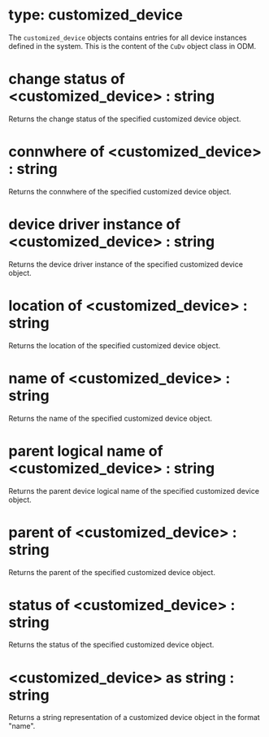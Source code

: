 # type: customized_device

The `customized_device` objects contains entries for all device instances defined in the system. This is the content of the `CuDv` object class in ODM.

# change status of &lt;customized_device&gt; : string

Returns the change status of the specified customized device object.

# connwhere of &lt;customized_device&gt; : string

Returns the connwhere of the specified customized device object.

# device driver instance of &lt;customized_device&gt; : string

Returns the device driver instance of the specified customized device object.

# location of &lt;customized_device&gt; : string

Returns the location of the specified customized device object.

# name of &lt;customized_device&gt; : string

Returns the name of the specified customized device object.

# parent logical name of &lt;customized_device&gt; : string

Returns the parent device logical name of the specified customized device object.

# parent of &lt;customized_device&gt; : string

Returns the parent of the specified customized device object.

# status of &lt;customized_device&gt; : string

Returns the status of the specified customized device object.

# &lt;customized_device&gt; as string : string

Returns a string representation of a customized device object in the format "name".
